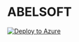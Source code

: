 # ABELSOFT
[![Deploy to Azure](https://aka.ms/deploytoazurebutton)](https://portal.azure.com/#create/Microsoft.Template/uri/https%3A%2F%2Fraw.githubusercontent.com%2FUtkarshaRaj%2FABELSOFT%2Fmaster%2FVM_Domain_Join.json)
